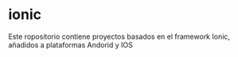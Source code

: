 # ionic
Este ropositorio contiene proyectos basados en el framework Ionic, añadidos a plataformas Andorid y IOS
